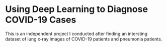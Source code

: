 # Using Deep Learning to Diagnose COVID-19 Cases

This is an independent project I conducted after finding an intersting dataset of lung x-ray images of COVID-19 patients and pneumonia patients.
